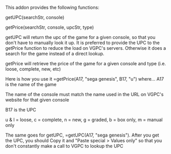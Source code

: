 This addon provides the following functions:

  getUPC(searchStr, console)
  
  getPrice(searchStr, console, upcStr, type)

getUPC will return the upc of the game for a given console, so that you don't have to manually look it up. It is preferred to provide the UPC to the getPrice function to reduce the load on VGPC's servers. Otherwise it does a search for the game instead of a direct lookup.
  
getPrice will retrieve the price of the game for a given console and type (i.e. loose, complete, new, etc)

Here is how you use it =getPrice(A17, "sega genesis", B17, "u") where...
  A17 is the name of the game
  
  The name of the console must match the name used in the URL on VGPC's website for that given console
  
  B17 is the UPC
  
  u & l = loose, c = complete, n = new, g = graded, b = box only, m = manual only
  
  The same goes for getUPC, =getUPC(A17, "sega genesis").
    After you get the UPC, you should Copy it and "Paste special > Values only" so that you don't constantly make a call to VGPC to lookup the UPC

